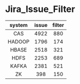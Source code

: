 # Jira_Issue_Filter

| system | issue  | filter |
| :----: | :----: | :----: |
| CAS    |  4922  |  880  | 1176
| HADOOP |  1796  |  174   | 
| HBASE  |  2518  |  321   | 
| HDFS   |  2253  |  689   | 
| KAFKA  |  2381  |  521   | 
| ZK     |  398   |  150   | 
